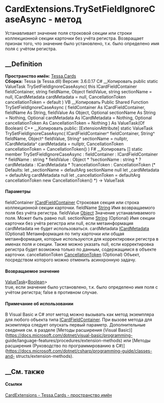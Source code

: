 # CardExtensions.TrySetFieldIgnoreCaseAsync - метод
Устанавливает значение поля строковой секции или строки коллекционной секции
карточки без учёта регистра. Возвращает признак того, что значение было
установлено, т.к. было определено имя поля с учётом регистра.
## __Definition
 **Пространство имён:** [Tessa.Cards](N_Tessa_Cards.htm)  
 **Сборка:** Tessa (в Tessa.dll) Версия: 3.6.0.17
C# __Копировать
     public static ValueTask<bool> TrySetFieldIgnoreCaseAsync(
    	this ICardFieldContainer fieldContainer,
    	string fieldName,
    	Object fieldValue,
    	string sectionName = null,
    	ICardMetadata cardMetadata = null,
    	CancellationToken cancellationToken = default
    )
VB __Копировать
    <ExtensionAttribute>
    Public Shared Function TrySetFieldIgnoreCaseAsync ( 
    	fieldContainer As ICardFieldContainer,
    	fieldName As String,
    	fieldValue As Object,
    	Optional sectionName As String = Nothing,
    	Optional cardMetadata As ICardMetadata = Nothing,
    	Optional cancellationToken As CancellationToken = Nothing
    ) As ValueTask(Of Boolean)
C++ __Копировать
     public:
    [ExtensionAttribute]
    static ValueTask<bool> TrySetFieldIgnoreCaseAsync(
    	ICardFieldContainer^ fieldContainer, 
    	String^ fieldName, 
    	Object^ fieldValue, 
    	String^ sectionName = nullptr, 
    	ICardMetadata^ cardMetadata = nullptr, 
    	CancellationToken cancellationToken = CancellationToken()
    )
F# __Копировать
     [<ExtensionAttribute>]
    static member TrySetFieldIgnoreCaseAsync : 
            fieldContainer : ICardFieldContainer * 
            fieldName : string * 
            fieldValue : Object * 
            ?sectionName : string * 
            ?cardMetadata : ICardMetadata * 
            ?cancellationToken : CancellationToken 
    (* Defaults:
            let _sectionName = defaultArg sectionName null
            let _cardMetadata = defaultArg cardMetadata null
            let _cancellationToken = defaultArg cancellationToken new CancellationToken()
    *)
    -> ValueTask<bool> 
#### Параметры
fieldContainer [ICardFieldContainer](T_Tessa_Cards_ICardFieldContainer.htm)
    Строковая секция или строка коллекционной секции карточки.
fieldName [String](https://learn.microsoft.com/dotnet/api/system.string)
    Имя возвращаемого поля без учёта регистра.
fieldValue [Object](https://learn.microsoft.com/dotnet/api/system.object)
    Значение устанавливаемого поля. Может быть равно null.
sectionName [String](https://learn.microsoft.com/dotnet/api/system.string)
(Optional)
     Имя секции карточки без учёта регистра или null, если метаинформация cardMetadata не будет использоваться. 
cardMetadata [ICardMetadata](T_Tessa_Cards_ICardMetadata.htm) (Optional)
     Метаинформация по типу карточки или общая метаинформация, которые используются для корректировки регистра в именах поля и секции. Также можно указать null, если корректировка регистра будет возможна только по данным, содержащимся в объекте карточки. 
cancellationToken
[CancellationToken](https://learn.microsoft.com/dotnet/api/system.threading.cancellationtoken)
(Optional)
    Объект, посредством которого можно отменить асинхронную задачу.
#### Возвращаемое значение
[ValueTask](https://learn.microsoft.com/dotnet/api/system.threading.tasks.valuetask-1)<[Boolean](https://learn.microsoft.com/dotnet/api/system.boolean)>  
true, если значение было установлено, т.к. было определено имя поля с учётом
регистра; false в противном случае.
#### Примечание об использовании
В Visual Basic и C# этот метод можно вызывать как метод экземпляра для любого
объекта типа [ICardFieldContainer](T_Tessa_Cards_ICardFieldContainer.htm). При
вызове метода для экземпляра следует опускать первый параметр. Дополнительные
сведения см. в разделе [Методы расширения (Visual
Basic)](https://docs.microsoft.com/dotnet/visual-basic/programming-
guide/language-features/procedures/extension-methods) или [Методы расширения
(Руководство по программированию в
C#)](https://docs.microsoft.com/dotnet/csharp/programming-guide/classes-and-
structs/extension-methods).
##  __См. также
#### Ссылки
[CardExtensions - ](T_Tessa_Cards_CardExtensions.htm)
[Tessa.Cards - пространство имён](N_Tessa_Cards.htm)
